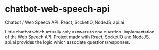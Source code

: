 # chatbot-web-speech-api
Chatbot / Web Speech API. React, SocketIO, NodeJS, api.ai

Little chatbot which actually only asnwers to one question. Implementation of the Web Speech API.
Project made with React, SocketIO and NodeJS. 
api.ai provides the logic which associate questions/responses. 

